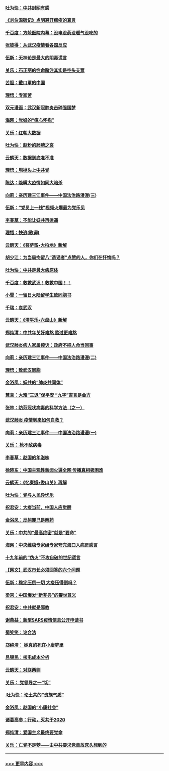 #### [吐为快：中共封网有感](../pages/nsc993/n11852575.md?t=02081433) 
#### [《刘伯温碑记》点明避开瘟疫的真言](../pages/nsc993/n11852128.md?t=02081433) 
#### [千百度：方舱医院内幕：没电没药没暖气没吃的](../pages/nsc993/n11850211.md?t=02081433) 
#### [张彼得：从武汉疫情看各国反应](../pages/nsc993/n11850102.md?t=02081433) 
#### [伍新：无神论是最大的阴毒谎言](../pages/nsc993/n11846129.md?t=02081433) 
#### [关乐：石正丽的性命赌注其实是空头支票](../pages/nsc993/n11846109.md?t=02081433) 
#### [苦胆：戴口罩的中国](../pages/nsc993/n11845576.md?t=02081433) 
#### [理悟：专家苦](../pages/nsc993/n11845564.md?t=02081433) 
#### [双元漫画：武汉新冠肺炎击碎强国梦](../pages/nsc993/n11843320.md?t=02081433) 
#### [海网：党妈的“瘟心怀抱”](../pages/nsc993/n11840740.md?t=02081433) 
#### [关乐：红朝大数据](../pages/nsc993/n11840675.md?t=02081433) 
#### [吐为快：赵粉的肺腑之哀](../pages/nsc993/n11840618.md?t=02081433) 
#### [云鹤天：数据到底准不准](../pages/nsc993/n11840325.md?t=02081433) 
#### [理悟：甩掉头上中共党](../pages/nsc993/n11838826.md?t=02081433) 
#### [陈达：隐瞒大疫情如同大暗杀](../pages/nsc993/n11838771.md?t=02081433) 
#### [向莉：亲历建三江事件——中国法治路漫漫(三)](../pages/nsc993/n11831825.md?t=02081433) 
#### [伍新：“党员上一线”视频火爆最为党乐见](../pages/nsc993/n11838200.md?t=02081433) 
#### [李春草：不能让妖共再逍遥](../pages/nsc993/n11838102.md?t=02081433) 
#### [理悟：快逃(歌词)](../pages/nsc993/n11838083.md?t=02081433) 
#### [云鹤天：《菩萨蛮▪大柏地》新解](../pages/nsc993/n11838059.md?t=02081433) 
#### [胡少江：为当局拘留八“造谣者”点赞的人，你们在忏悔吗？](../pages/nsc993/n11836801.md?t=02081433) 
#### [吐为快：中共是最大病原体](../pages/nsc993/n11836748.md?t=02081433) 
#### [千百度：救救武汉！救救中国！！](../pages/nsc993/n11836145.md?t=02081433) 
#### [小雪：一留日大陆留学生致同胞书](../pages/nsc993/n11834624.md?t=02081433) 
#### [千瑞：哀武汉](../pages/nsc993/n11833647.md?t=02081433) 
#### [云鹤天：《清平乐▪六盘山》新解](../pages/nsc993/n11833611.md?t=02081433) 
#### [郑纯清：中共年关好难熬 熬过更难熬](../pages/nsc993/n11833489.md?t=02081433) 
#### [武汉肺炎病人家属控诉：政府不把人命当回事](../pages/nsc993/n11833205.md?t=02081433) 
#### [向莉：亲历建三江事件——中国法治路漫漫(二)](../pages/nsc993/n11829102.md?t=02081433) 
#### [理悟：致武汉同胞](../pages/nsc993/n11831522.md?t=02081433) 
#### [金浴凤：妖共的“肺炎共同体”](../pages/nsc993/n11829448.md?t=02081433) 
#### [慧真：大难“三退”保平安 “九字”吉言是金方](../pages/nsc993/n11829501.md?t=02081433) 
#### [张林：防范冠状病毒的科学方法（之一）](../pages/nsc993/n11828618.md?t=02081433) 
#### [武汉肺炎 疫情到来如何自救？](../pages/nsc993/n11827632.md?t=02081433) 
#### [向莉：亲历建三江事件——中国法治路漫漫(一)](../pages/nsc993/n11827190.md?t=02081433) 
#### [关乐： 枪不敌病毒](../pages/nsc993/n11826746.md?t=02081433) 
#### [李春草：赵国的年滋味](../pages/nsc993/n11826321.md?t=02081433) 
#### [徐晓东：中国主观性新闻火遍全网 传播真相极困难](../pages/nsc993/n11826508.md?t=02081433) 
#### [云鹤天：《忆秦娥▪娄山关》再解](../pages/nsc993/n11824682.md?t=02081433) 
#### [吐为快：党与人民异忧乐](../pages/nsc993/n11824660.md?t=02081433) 
#### [祝君安：大疫当前，中国人应觉醒](../pages/nsc993/n11821946.md?t=02081433) 
#### [金浴凤：反躬罪己是解药](../pages/nsc993/n11820280.md?t=02081433) 
#### [关乐：中共的“最高绝密”就是“要命”](../pages/nsc993/n11816946.md?t=02081433) 
#### [海网：中央维稳专家组专家夸完海口入病房感言](../pages/nsc993/n11815138.md?t=02081433) 
#### [十九年前的“伪火”不攻自破的世纪谎言](../pages/nsc993/n11813238.md?t=02081433) 
#### [【网文】武汉市长必须回答的六个问题](../pages/nsc993/n11813848.md?t=02081433) 
#### [伍新：稳定压倒一切 大疫压得倒吗？](../pages/nsc993/n11812634.md?t=02081433) 
#### [梁京：中国爆发“新非典”的警世意义](../pages/nsc993/n11812554.md?t=02081433) 
#### [祝君安：中共就是邪教](../pages/nsc993/n11812431.md?t=02081433) 
#### [谢燕益：新型SARS疫情信息公开申请书](../pages/nsc993/n11808840.md?t=02081433) 
#### [蜀笑笑：论合法](../pages/nsc993/n11808064.md?t=02081433) 
#### [郑纯清： 她真的死在小康梦里](../pages/nsc993/n11806623.md?t=02081433) 
#### [吕锡民：核电成本分析](../pages/nsc993/n11806284.md?t=02081433) 
#### [云鹤天：对联两则](../pages/nsc993/n11805957.md?t=02081433) 
#### [关乐： 党领导之一“切”](../pages/nsc993/n11804505.md?t=02081433) 
#### [ 吐为快：论土共的“贵族气质”](../pages/nsc993/n11804490.md?t=02081433) 
#### [金浴凤：赵国的“小康社会”](../pages/nsc993/n11804452.md?t=02081433) 
#### [诸葛高参：行动，灭共于2020](../pages/nsc993/n11804120.md?t=02081433) 
#### [郑纯清：爱国主义最终要党命](../pages/nsc993/n11802197.md?t=02081433) 
#### [关乐：亡党不是梦——由中共要求党章放床头想到的](../pages/nsc993/n11802156.md?t=02081433) 

----
#### [ >>> 更早内容 <<< ](../indexes/nsc993-earlier.md)
